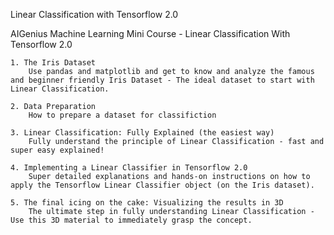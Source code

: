 Linear Classification with Tensorflow 2.0

AIGenius Machine Learning Mini Course - Linear Classification With Tensorflow 2.0

	1. The Iris Dataset
		Use pandas and matplotlib and get to know and analyze the famous and beginner friendly Iris Dataset - The ideal dataset to start with Linear Classification.

	2. Data Preparation
		How to prepare a dataset for classifiction

	3. Linear Classification: Fully Explained (the easiest way)
		Fully understand the principle of Linear Classification - fast and super easy explained!

	4. Implementing a Linear Classifier in Tensorflow 2.0
		Super detailed explanations and hands-on instructions on how to apply the Tensorflow Linear Classifier object (on the Iris dataset).

	5. The final icing on the cake: Visualizing the results in 3D
		The ultimate step in fully understanding Linear Classification - Use this 3D material to immediately grasp the concept.


